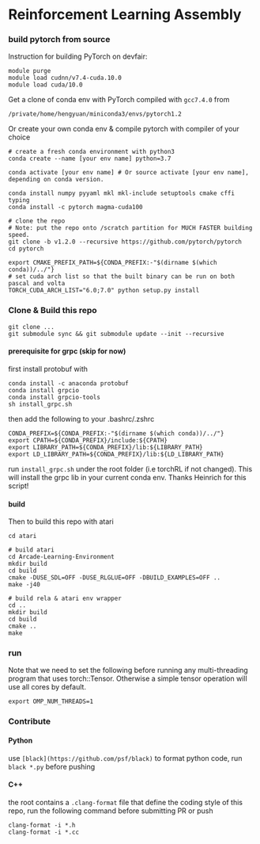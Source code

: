 # Reinforcement Learning Assembly

### build pytorch from source

Instruction for building PyTorch on devfair:
```
module purge
module load cudnn/v7.4-cuda.10.0
module load cuda/10.0
```

Get a clone of conda env with PyTorch compiled with `gcc7.4.0` from
```
/private/home/hengyuan/miniconda3/envs/pytorch1.2
```

Or create your own conda env & compile pytorch with compiler of your choice
```
# create a fresh conda environment with python3
conda create --name [your env name] python=3.7

conda activate [your env name] # Or source activate [your env name], depending on conda version.

conda install numpy pyyaml mkl mkl-include setuptools cmake cffi typing
conda install -c pytorch magma-cuda100

# clone the repo
# Note: put the repo onto /scratch partition for MUCH FASTER building speed.
git clone -b v1.2.0 --recursive https://github.com/pytorch/pytorch
cd pytorch

export CMAKE_PREFIX_PATH=${CONDA_PREFIX:-"$(dirname $(which conda))/../"}
# set cuda arch list so that the built binary can be run on both pascal and volta
TORCH_CUDA_ARCH_LIST="6.0;7.0" python setup.py install
```

### Clone & Build this repo
```
git clone ...
git submodule sync && git submodule update --init --recursive
```

#### prerequisite for grpc (skip for now)
first install protobuf with

```
conda install -c anaconda protobuf
conda install grpcio
conda install grpcio-tools
sh install_grpc.sh
```
then add the following to your .bashrc/.zshrc
```
CONDA_PREFIX=${CONDA_PREFIX:-"$(dirname $(which conda))/../"}
export CPATH=${CONDA_PREFIX}/include:${CPATH}
export LIBRARY_PATH=${CONDA_PREFIX}/lib:${LIBRARY_PATH}
export LD_LIBRARY_PATH=${CONDA_PREFIX}/lib:${LD_LIBRARY_PATH}
```

run `install_grpc.sh` under the root folder (i.e torchRL if
not changed).  This will install the grpc lib in your current conda
env. Thanks Heinrich for this script!

#### build
Then to build this repo with atari
```
cd atari

# build atari
cd Arcade-Learning-Environment
mkdir build
cd build
cmake -DUSE_SDL=OFF -DUSE_RLGLUE=OFF -DBUILD_EXAMPLES=OFF ..
make -j40

# build rela & atari env wrapper
cd ..
mkdir build
cd build
cmake ..
make
```

### run
Note that we need to set the following before running any multi-threading
program that uses torch::Tensor. Otherwise a simple tensor operation will
use all cores by default.
```
export OMP_NUM_THREADS=1
```

### Contribute

#### Python
use ```[black](https://github.com/psf/black)``` to format python code,
run `black *.py` before pushing

#### C++
the root contains a ```.clang-format``` file that define the coding style of
this repo, run the following command before submitting PR or push
```
clang-format -i *.h
clang-format -i *.cc
```

